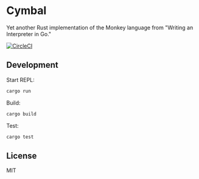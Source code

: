 # Cymbal

Yet another Rust implementation of the Monkey language from "Writing an Interpreter in Go."

[![CircleCI](https://circleci.com/gh/shuhei/cymbal.svg?style=svg)](https://circleci.com/gh/shuhei/cymbal)

## Development

Start REPL:

```sh
cargo run
```

Build:

```sh
cargo build
```

Test:

```sh
cargo test
```

## License

MIT
